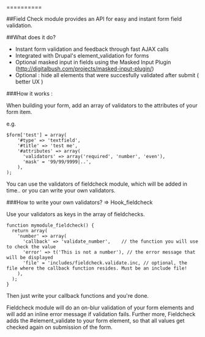 ==========

##Field Check module provides an API for easy and instant form field validation.

##What does it do?

- Instant form validation and feedback through fast AJAX calls
- Integrated with Drupal's element_validation for forms
- Optional masked input in fields using the Masked Input Plugin (http://digitalbush.com/projects/masked-input-plugin/)
- Optional : hide all elements that were succesfully validated after submit ( better UX )

###How it works :

When building your form, add an array of validators to the attributes of your form item.

e.g.   

    $form['test'] = array(
        '#type' => 'textfield',
        '#title' => 'test me',
        '#attributes' => array(
          'validators' => array('required', 'number', 'even'),
          'mask' = '99/99/9999|..',
        ),
    );

You can use the validators of fieldcheck module, which will be added in time.. or you can write your own validators.

###How to write your own validators? => Hook_fieldcheck

Use your validators as keys in the array of fieldchecks.

    function mymodule_fieldcheck() {
      return array(
        'number' => array(
          'callback' => 'validate_number',    // the function you will use to check the value
          'error' => t('This is not a number'), // the error message that will be displayed
          'file' = 'includes/fieldcheck.validate.inc, // optional, the file where the callback function resides. Must be an include file!
        ),
      );
    }

Then just write your callback functions and you're done.

Fieldcheck module will do an on-blur validation of your form elements and will add an inline error message if validation fails. 
Further more, Fieldcheck adds the #element_validate to your form element, so that all values get checked again on submission of the form.